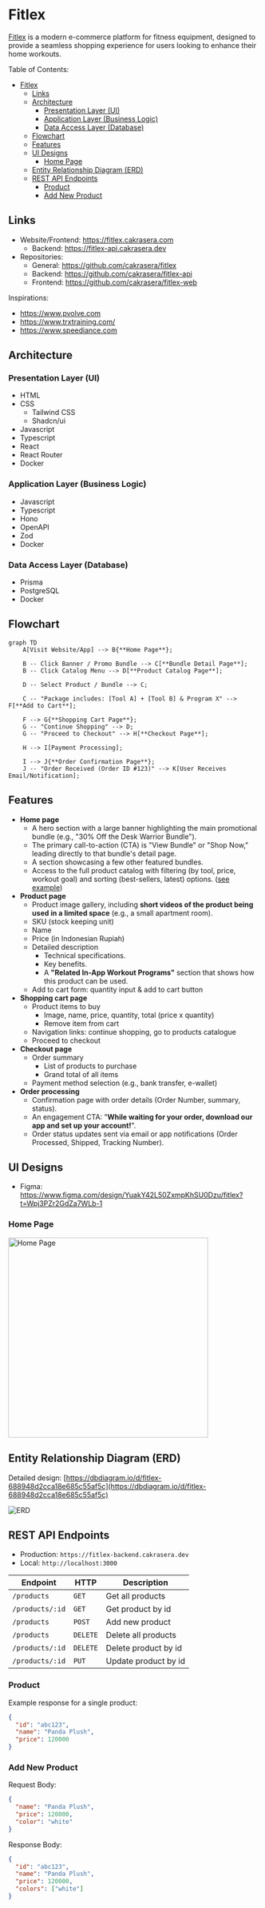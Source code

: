 # Fitlex

[Fitlex](https://fitlex.cakrasera.com) is a modern e-commerce platform for fitness equipment, designed to provide a seamless shopping experience for users looking to enhance their home workouts.

Table of Contents:

- [Fitlex](#fitlex)
  - [Links](#links)
  - [Architecture](#architecture)
    - [Presentation Layer (UI)](#presentation-layer-ui)
    - [Application Layer (Business Logic)](#application-layer-business-logic)
    - [Data Access Layer (Database)](#data-access-layer-database)
  - [Flowchart](#flowchart)
  - [Features](#features)
  - [UI Designs](#ui-designs)
    - [Home Page](#home-page)
  - [Entity Relationship Diagram (ERD)](#entity-relationship-diagram-erd)
  - [REST API Endpoints](#rest-api-endpoints)
    - [Product](#product)
    - [Add New Product](#add-new-product)

## Links

- Website/Frontend: <https://fitlex.cakrasera.com>
  - Backend: <https://fitlex-api.cakrasera.dev>
- Repositories:
  - General: <https://github.com/cakrasera/fitlex>
  - Backend: <https://github.com/cakrasera/fitlex-api>
  - Frontend: <https://github.com/cakrasera/fitlex-web>

Inspirations:

- <https://www.pvolve.com>
- <https://www.trxtraining.com/>
- <https://www.speediance.com>

## Architecture

### Presentation Layer (UI)

- HTML
- CSS
  - Tailwind CSS
  - Shadcn/ui
- Javascript
- Typescript
- React
- React Router
- Docker

### Application Layer (Business Logic)

- Javascript
- Typescript
- Hono
- OpenAPI
- Zod
- Docker

### Data Access Layer (Database)

- Prisma
- PostgreSQL
- Docker

## Flowchart

```mermaid
graph TD
    A[Visit Website/App] --> B{**Home Page**};

    B -- Click Banner / Promo Bundle --> C[**Bundle Detail Page**];
    B -- Click Catalog Menu --> D[**Product Catalog Page**];

    D -- Select Product / Bundle --> C;

    C -- "Package includes: [Tool A] + [Tool B] & Program X" --> F[**Add to Cart**];

    F --> G{**Shopping Cart Page**};
    G -- "Continue Shopping" --> D;
    G -- "Proceed to Checkout" --> H[**Checkout Page**];

    H --> I[Payment Processing];

    I --> J{**Order Confirmation Page**};
    J -- "Order Received (Order ID #123)" --> K[User Receives Email/Notification];
```

## Features

- **Home page**
  - A hero section with a large banner highlighting the main promotional bundle (e.g., "30% Off the Desk Warrior Bundle").
  - The primary call-to-action (CTA) is "View Bundle" or "Shop Now," leading directly to that bundle's detail page.
  - A section showcasing a few other featured bundles.
  - Access to the full product catalog with filtering (by tool, price, workout goal) and sorting (best-sellers, latest) options. ([see example](https://www.pvolve.com/collections/equipment))
- **Product page**
  - Product image gallery, including **short videos of the product being used in a limited space** (e.g., a small apartment room).
  - SKU (stock keeping unit)
  - Name
  - Price (in Indonesian Rupiah)
  - Detailed description
    - Technical specifications.
    - Key benefits.
    - A **"Related In-App Workout Programs"** section that shows how this product can be used.
  - Add to cart form: quantity input & add to cart button
- **Shopping cart page**
  - Product items to buy
    - Image, name, price, quantity, total (price x quantity)
    - Remove item from cart
  - Navigation links: continue shopping, go to products catalogue
  - Proceed to checkout
- **Checkout page**
  - Order summary
    - List of products to purchase
    - Grand total of all items
  - Payment method selection (e.g., bank transfer, e-wallet)
- **Order processing**
  - Confirmation page with order details (Order Number, summary, status).
  - An engagement CTA: "**While waiting for your order, download our app and set up your account!**".
  - Order status updates sent via email or app notifications (Order Processed, Shipped, Tracking Number).

## UI Designs

- Figma: <https://www.figma.com/design/YuakY42L50ZxmpKhSU0Dzu/fitlex?t=Wpj3PZr2GdZa7WLb-1>

### Home Page

<img alt="Home Page" src="./designs/home.jpg" width="400" />

## Entity Relationship Diagram (ERD)

Detailed design: [https://dbdiagram.io/d/fitlex-688948d2cca18e685c55af5c](https://dbdiagram.io/d/fitlex-688948d2cca18e685c55af5c)

![ERD](./diagrams/erd.svg)

## REST API Endpoints

- Production: `https://fitlex-backend.cakrasera.dev`
- Local: `http://localhost:3000`

| Endpoint        | HTTP     | Description          |
| --------------- | -------- | -------------------- |
| `/products`     | `GET`    | Get all products     |
| `/products/:id` | `GET`    | Get product by id    |
| `/products`     | `POST`   | Add new product      |
| `/products`     | `DELETE` | Delete all products  |
| `/products/:id` | `DELETE` | Delete product by id |
| `/products/:id` | `PUT`    | Update product by id |

### Product

Example response for a single product:

```json
{
  "id": "abc123",
  "name": "Panda Plush",
  "price": 120000
}
```

### Add New Product

Request Body:

```json
{
  "name": "Panda Plush",
  "price": 120000,
  "color": "white"
}
```

Response Body:

```json
{
  "id": "abc123",
  "name": "Panda Plush",
  "price": 120000,
  "colors": ["white"]
}
```
